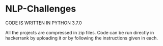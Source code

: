 # NLP-Challenges
CODE IS WRITTEN IN PYTHON 3.7.0

All the projects are compressed in zip files.
Code can be run directly in hackerrank by uploading it or by following the instructions given in each.
